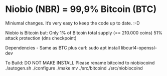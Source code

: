 Niobio (NBR) = 99,9% Bitcoin (BTC)
=====================================

Miniumal changes. 
It’s very easy to keep the code up to date. :-D

Niobio is Bitcoin but:
Only 1% of Bitcoin total supply (== 210.000 coins)
51% attack protection (dns checkpoint)

Dependencies - Same as BTC plus curl:
sudo apt install libcurl4-openssl-dev

To Build: DO NOT MAKE INSTALL
Please rename bitcoind to niobiocoind
./autogen.sh
./configure
./make 
mv ./src/bitcoind ./src/niobiocoind

